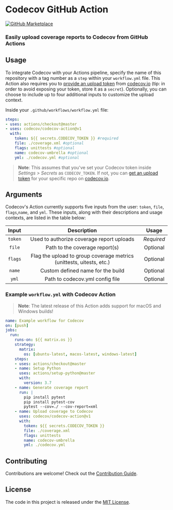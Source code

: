 # Codecov GitHub Action 

[![GitHub Marketplace](https://img.shields.io/badge/Marketplace-v1.0.4-undefined.svg?logo=github&logoColor=white&style=flat)](https://github.com/marketplace/actions/codecov)
### Easily upload coverage reports to Codecov from GitHub Actions  

## Usage

To integrate Codecov with your Actions pipeline, specify the name of this repository with a tag number as a `step` within your `workflow.yml` file. This Action also requires you to [provide an upload token](https://docs.codecov.io/docs/frequently-asked-questions#section-where-is-the-repository-upload-token-found-) from [codecov.io](https://www.codecov.io) (tip: in order to avoid exposing your token, store it as a `secret`). Optionally, you can choose to include up to four additional inputs to customize the upload context.

Inside your `.github/workflows/workflow.yml` file:

```yaml
steps:
- uses: actions/checkout@master
- uses: codecov/codecov-action@v1
  with:
    token: ${{ secrets.CODECOV_TOKEN }} #required
    file: ./coverage.xml #optional
    flags: unittests #optional
    name: codecov-umbrella #optional
    yml: ./codecov.yml #optional
```
>**Note**: This assumes that you've set your Codecov token inside *Settings > Secrets* as `CODECOV_TOKEN`. If not, you can [get an upload token](https://docs.codecov.io/docs/frequently-asked-questions#section-where-is-the-repository-upload-token-found-) for your specific repo on [codecov.io](https://www.codecov.io). 

## Arguments

Codecov's Action currently supports five inputs from the user: `token`, `file`, `flags`,`name`, and `yml`.  These inputs, along with their descriptions and usage contexts, are listed in the table below: 

| Input  | Description | Usage |
| :---:     |     :---:   |    :---:   |
| `token`  | Used to authorize coverage report uploads  | *Required* |
| `file`  | Path to the coverage report(s) | Optional
| `flags`  | Flag the upload to group coverage metrics (unittests, uitests, etc.) | Optional
| `name`  | Custom defined name for the build | Optional
| `yml`  | Path to codecov.yml config file | Optional

### Example `workflow.yml` with Codecov Action
>**Note**: The latest release of this Action adds support for macOS and Windows builds!

```yaml
name: Example workflow for Codecov
on: [push]
jobs:
  run:
    runs-on: ${{ matrix.os }}
    strategy:
      matrix: 
        os: [ubuntu-latest, macos-latest, windows-latest]
    steps:
    - uses: actions/checkout@master
    - name: Setup Python  
      uses: actions/setup-python@master
      with:
        version: 3.7
    - name: Generate coverage report
      run: |
        pip install pytest
        pip install pytest-cov
        pytest --cov=./ --cov-report=xml
    - name: Upload coverage to Codecov  
      uses: codecov/codecov-action@v1
      with:
        token: ${{ secrets.CODECOV_TOKEN }}
        file: ./coverage.xml
        flags: unittests
        name: codecov-umbrella
        yml: ./codecov.yml 
```
## Contributing

Contributions are welcome! Check out the [Contribution Guide](CONTRIBUTING.md).

## License 

The code in this project is released under the [MIT License](LICENSE).
